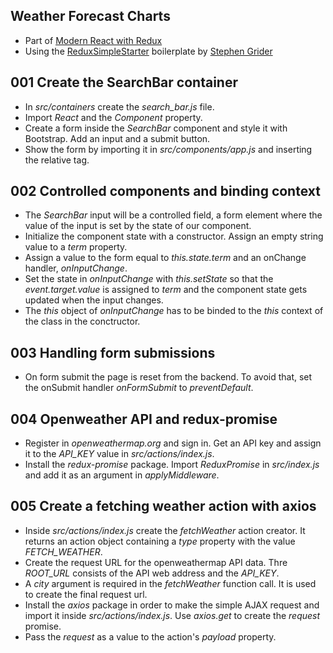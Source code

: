 ## Weather Forecast Charts

* Part of [Modern React with Redux](https://www.udemy.com/react-redux/)
* Using the [ReduxSimpleStarter](https://github.com/StephenGrider/ReduxSimpleStarter) boilerplate by [Stephen Grider](https://github.com/stephengrider)

## 001 Create the SearchBar container
* In *src/containers* create the *search_bar.js* file.
* Import *React* and the *Component* property.
* Create a form inside the *SearchBar* component and style it with Bootstrap. Add an input and a submit button.
* Show the form by importing it in *src/components/app.js* and inserting the relative tag.

## 002 Controlled components and binding context
* The *SearchBar* input will be a controlled field, a form element where the value of the input is set by the state of our component.
* Initialize the component state with a constructor. Assign an empty string value to a *term* property.
* Assign a value to the form equal to *this.state.term* and an onChange handler, *onInputChange*.
* Set the state in *onInputChange* with *this.setState* so that the *event.target.value* is assigned to *term* and the component state gets updated when the input changes.
* The *this* object of *onInputChange* has to be binded to the *this* context of the class in the conctructor.

## 003 Handling form submissions
* On form submit the page is reset from the backend. To avoid that, set the onSubmit handler *onFormSubmit* to *preventDefault*.

## 004 Openweather API and redux-promise
* Register in *openweathermap.org* and sign in. Get an API key and assign it to the *API_KEY* value in *src/actions/index.js*.
* Install the *redux-promise* package. Import *ReduxPromise* in *src/index.js* and add it as an argument in *applyMiddleware*.

## 005 Create a fetching weather action with axios
* Inside *src/actions/index.js* create the *fetchWeather* action creator. It returns an action object containing a *type* property with the value *FETCH_WEATHER*.
* Create the request URL for the openweathermap API data. Thre *ROOT_URL* consists of the API web address and the *API_KEY*.
* A *city* argument is required in the *fetchWeather* function call. It is used to create the final request url.
* Install the *axios* package in order to make the simple AJAX request and import it inside *src/actions/index.js*. Use *axios.get* to create the *request* promise.
* Pass the *request* as a value to the action's *payload* property.
